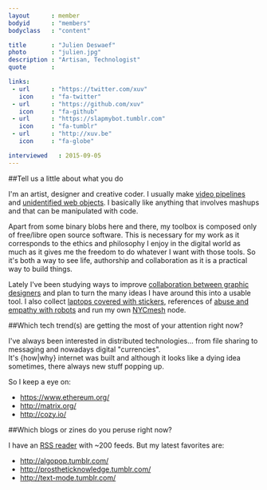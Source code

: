 ```yaml
---
layout      : member
bodyid      : "members"
bodyclass   : "content"

title       : "Julien Deswaef"
photo       : "julien.jpg"
description : "Artisan, Technologist"
quote       : 

links:
 - url      : "https://twitter.com/xuv"
   icon     : "fa-twitter"
 - url      : "https://github.com/xuv"
   icon     : "fa-github"
 - url      : "https://slapmybot.tumblr.com"
   icon     : "fa-tumblr"
 - url      : "http://xuv.be"
   icon     : "fa-globe"

interviewed   : 2015-09-05
---
```


##Tell us a little about what you do

I'm an artist, designer and creative coder. I usually make [video pipelines](https://www.youtube.com/channel/UC64gD1NN-GE_tfd0swtxcOA) and [unidentified web objects](http://lovemachine.cc/). 
I basically like anything that involves mashups and that can be manipulated with code.

Apart from some binary blobs here and there, my toolbox is composed only of free/libre open source software. 
This is necessary for my work as it corresponds to the ethics and philosophy I enjoy in the digital world as much as it gives me the freedom to do whatever I want with those tools. 
So it's both a way to see life, authorship and collaboration as it is a practical way to build things.
 
Lately I've been studying ways to improve [collaboration between graphic designers](http://p.xuv.be/collaborative-tools-for-designers-part-1) and plan to turn the many ideas I have around this into a usable tool.
I also collect [laptops covered with stickers](https://instagram.com/xuvgram/), references of [abuse and empathy with robots](http://slapmybot.tumblr.com/) and run my own [NYCmesh](http://nycmesh.net) node.
 

##Which tech trend(s) are getting the most of your attention right now?

I've always been interested in distributed technologies... from file sharing to messaging and nowadays digital "currencies".  
It's {how|why} internet was built and although it looks like a dying idea sometimes, there always new stuff popping up.

So I keep a eye on:

- <https://www.ethereum.org/>
- <http://matrix.org/>
- <http://cozy.io/>


##Which blogs or zines do you peruse right now?

I have an [RSS reader](https://tt-rss.org/gitlab/fox/tt-rss) with ~200 feeds.
But my latest favorites are:

- <http://algopop.tumblr.com/>
- <http://prostheticknowledge.tumblr.com/>
- <http://text-mode.tumblr.com/>